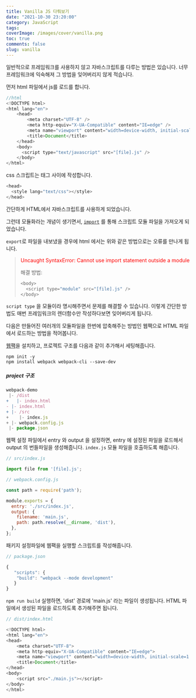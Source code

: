 ```yaml
---
title: Vanilla JS 다뤄보기
date: "2021-10-30 23:20:00"
category: JavaScript
tags:
coverImage: /images/cover/vanilla.png
toc: true
comments: false
slug: vanilla
---
```


일반적으로 프레임워크를 사용하지 않고 자바스크립트를 다루는 방법은 있습니다.
너무 프레임워크에 익숙해져 그 방법을 잊어버리지 않게 적습니다.

<!-- more -->
먼저 html 파일에서 js를 로드를 합니다.

```js
//html
<!DOCTYPE html>
<html lang="en">
    <head>
        <meta charset="UTF-8" />
        <meta http-equiv="X-UA-Compatible" content="IE=edge" />
        <meta name="viewport" content="width=device-width, initial-scale=1.0" />
        <title>Document</title>
    </head>
    <body>
      <script type="text/javascript" src="[file].js" />
    </body>
</html>
```

css 스크립트는 <head> 태그 사이에 작성합니다.

```js
<head>
  <style lang="text/css"></style>
</head>
```

간단하게 HTML에서 자바스크립트를 사용하게 되었습니다.

그런데 모듈화라는 개념이 생기면서,
[`import`](https://developer.mozilla.org/ko/docs/Web/JavaScript/Reference/Statements/import) 를 통해 스크립트 모듈 파일을 가져오게 되었습니다.

`export`로 파일을 내보냈을 경우에 html 에서는 위와 같은 방법으로는 오류를 만나게 됩니다.

> <span style="color: red">Uncaught SyntaxError: Cannot use import statement outside a module</span>
>
> 해결 방법:
>
> ```js
> <body>
>   <script type="module" src="[file].js" />
> </body>
> ```

`script type` 을 모듈이라 명시해주면서 문제를 해결할 수 있습니다.
이렇게 간단한 방법도 매번 프레임워크의 렌더함수만 작성하다보면 잊어버리게 됩니다.

다음은 만들어진 여러개의 모듈파일을 한번에 압축해주는 방법인 웹팩으로 HTML 파일에서 로드하는 방법을 적어봅니다.

[웹팩](https://webpack.js.org/guides/getting-started)을 설치하고, 프로젝트 구조를 다음과 같이 추가해서 세팅해줍니다.

```
npm init -y
npm install webpack webpack-cli --save-dev
```

##### project 구조

```js
webpack-demo
 |- /dist
+   |- index.html
- |- index.html
+ |- /src
+    |- index.js
+ |- webpack.config.js
 |- package.json
```

웹팩 설정 파일에서 entry 와 output 을 설정하면, entry 에 설정된 파일을 로드해서 output 의 번들파일을 생성해줍니다. `index.js` 모듈 파일을 호출하도록 해줍니다.

```js
// src/index.js

import file from '[file].js';
```

```js
// webpack.config.js

const path = require('path');

module.exports = {
  entry: './src/index.js',
  output: {
    filename: 'main.js',
    path: path.resolve(__dirname, 'dist'),
  },
};
```

패키지 설정파일에 웹팩을 실행할 스크립트를 작성해줍니다.

```js
// package.json

{
   "scripts": {
    "build": "webpack --mode development"
   }
}
```

`npm run build` 실행하면, 'dist' 경로에 'main.js' 라는 파일이 생성됩니다.
HTML 파일에서 생성된 파일을 로드하도록 추가해주면 됩니다.

```js
// dist/index.html

<!DOCTYPE html>
<html lang="en">
<head>
    <meta charset="UTF-8">
    <meta http-equiv="X-UA-Compatible" content="IE=edge">
    <meta name="viewport" content="width=device-width, initial-scale=1.0">
    <title>Document</title>
</head>
<body>
    <script src="./main.js"></script>
</body>
</html>
```
